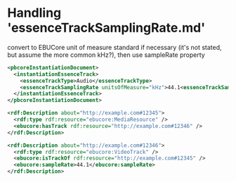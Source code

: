 # Handling 'essenceTrackSamplingRate.md'

convert to EBUCore unit of measure standard if necessary (it's not stated, but assume the more common kHz?), then use sampleRate property

```xml
<pbcoreInstantiationDocument>
  <instantiationEssenceTrack>
    <essenceTrackType>Audio</essenceTrackType>
    <essenceTrackSamplingRate unitsOfMeasure="kHz">44.1<essenceTrackSamplingRate>
  </instantiationEssenceTrack>
</pbcoreInstantiationDocument>
```


```xml
<rdf:Description about="http://example.com#12345">
  <rdf:type rdf:resource="ebucore:MediaResource" />
  <ebucore:hasTrack rdf:resource="http://example.com#12346" />
</rdf:Description>

<rdf:Description about="http://example.com#12346">
  <rdf:type rdf:resource="ebucore:VideoTrack" />
  <ebucore:isTrackOf rdf:resource="http://example.com#12345" />
  <ebucore:sampleRate>44.1</ebucore:sampleRate>
</rdf:Description>

```
